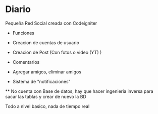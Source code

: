 # Diario
Pequeña Red Social creada con Codeigniter

- Funciones

- Creacion de cuentas de usuario
- Creacion de Post (Con fotos o video (YT) )
- Comentarios
- Agregar amigos, eliminar amigos
- Sistema de "notificaciones"

** No cuenta con Base de datos, hay que hacer ingenieria inversa para sacar las tablas y crear de nuevo la BD

Todo a nivel basico, nada de tiempo real
